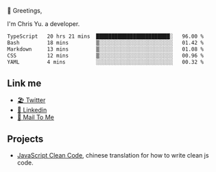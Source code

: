 👋 Greetings, 

I'm Chris Yu. a developer. 


<!--START_SECTION:waka-->

```txt
TypeScript   20 hrs 21 mins  ████████████████████████░   96.00 %
Bash         18 mins         ▒░░░░░░░░░░░░░░░░░░░░░░░░   01.42 %
Markdown     13 mins         ▒░░░░░░░░░░░░░░░░░░░░░░░░   01.08 %
CSS          12 mins         ▒░░░░░░░░░░░░░░░░░░░░░░░░   00.96 %
YAML         4 mins          ░░░░░░░░░░░░░░░░░░░░░░░░░   00.32 %
```

<!--END_SECTION:waka-->

## Link me

- [🏖️ Twitter](https://twitter.com/yuetong3yu)
- [🧳 Linkedin](https://www.linkedin.com/in/yuetong3yu)
- [📧 Mail To Me](mailto:yuetong3yu@gmail.com)


## Projects 

- [JavaScript Clean Code](https://js-clean-code-cn.vercel.app/), chinese translation for how to write clean js code.
